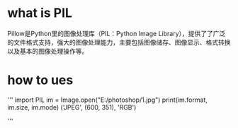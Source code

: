 # what is PIL
Pillow是Python里的图像处理库（PIL：Python Image Library），提供了了广泛的文件格式支持，强大的图像处理能力，主要包括图像储存、图像显示、格式转换以及基本的图像处理操作等。

# how to ues
''' 
import PIL 
im = Image.open("E:/photoshop/1.jpg") 
print(im.format, im.size, im.mode) 
('JPEG', (600, 351), 'RGB') 
 
'''
